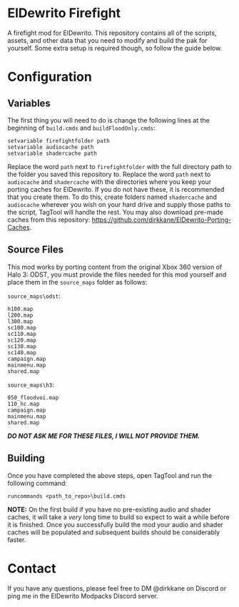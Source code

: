 # ElDewrito Firefight
A firefight mod for ElDewrito. This repository contains all of the scripts, assets, and other data that you need to modify and build the pak for yourself. Some extra setup is required though, so follow the guide below.

# Configuration
## Variables
The first thing you will need to do is change the following lines at the beginning of `build.cmds` and `buildFloodOnly.cmds`:

```
setvariable firefightfolder path
setvariable audiocache path
setvariable shadercache path
```
Replace the word `path` next to `firefightfolder` with the full directory path to the folder you saved this repository to.
Replace the word `path` next to `audiocache` and `shadercache` with the directories where you keep your porting caches for ElDewrito. If you do not have these, it is recommended that you create them. To do this, create folders named `shadercache` and `audiocache` wherever you wish on your hard drive and supply those paths to the script, TagTool will handle the rest. You may also download pre-made caches from this repository: https://github.com/dirkkane/ElDewrito-Porting-Caches.


## Source Files
This mod works by porting content from the original Xbox 360 version of Halo 3: ODST, you must provide the files needed for this mod yourself and place them in the `source_maps` folder as follows:

`source_maps\odst`:
```
h100.map
l200.map
l300.map
sc100.map
sc110.map
sc120.map
sc130.map
sc140.map
campaign.map
mainmenu.map
shared.map
```

`source_maps\h3`:
```
050_floodvoi.map
110_hc.map
campaign.map
mainmenu.map
shared.map
```

***DO NOT ASK ME FOR THESE FILES, I WILL NOT PROVIDE THEM.***

## Building
Once you have completed the above steps, open TagTool and run the following command:

`runcommands <path_to_repo>\build.cmds`

**NOTE:** On the first build if you have no pre-existing audio and shader caches, it will take a *very* long time to build so expect to wait a while before it is finished. Once you successfully build the mod your audio and shader caches will be populated and subsequent builds should be considerably faster. 
# Contact
If you have any questions, please feel free to DM @dirkkane on Discord or ping me in the ElDewrito Modpacks Discord server.
